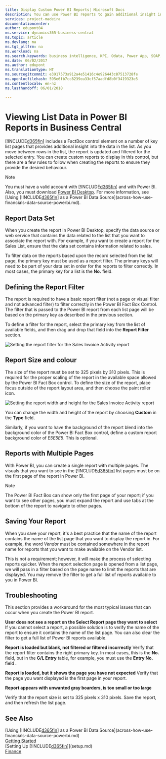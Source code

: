 ```yaml
---
title: Display Custom Power BI Reports| Microsoft Docs
description: You can use Power BI reports to gain additional insight into data in lists.
services: project-madeira
documentationcenter: 
author: edupont04
ms.service: dynamics365-business-central
ms.topic: article
ms.devlang: na
ms.tgt_pltfrm: na
ms.workload: na
ms.search.keywords: business intelligence, KPI, Odata, Power App, SOAP, analysis
ms.date: 06/02/2017
ms.author: edupont
ms.translationtype: HT
ms.sourcegitcommit: e3917573a912a4e51416c4e926443c87513728fe
ms.openlocfilehash: 595e6fb7cc8239ea33cf57aadfd8b0f3419323e5
ms.contentlocale: en-nz
ms.lasthandoff: 06/01/2018

---
```

# <a name="viewing-list-data-in-power-bi-reports-in-business-central"></a>Viewing List Data in Power BI Reports in Business Central 
[!INCLUDE[d365fin](includes/d365fin_md.md)] includes a FactBox control element on a number of key list pages that provides additional insight into the data in the list. As you move between rows in the list, the report is updated and filtered for the selected entry. You can create custom reports to display in this control, but there are a few rules to follow when creating the reports to ensure they provide the desired behaviour.  

> [!NOTE]  
>   You must have a valid account with [!INCLUDE[d365fin](includes/d365fin_md.md)] and with Power BI. Also, you must download [Power BI Desktop](https://powerbi.microsoft.com/en-us/desktop/). For more information, see [Using [!INCLUDE[d365fin](includes/d365fin_md.md)] as a Power BI Data Source](across-how-use-financials-data-source-powerbi.md).  

## <a name="report-data-set"></a>Report Data Set
When you create the report in Power BI Desktop, specify the data source or web service that contains the data related to the list that you want to associate the report with. For example, if you want to create a report for the Sales List, ensure that the data set contains information related to sales.  

To filter data on the reports based upon the record selected from the list page, the primary key must be used as a report filter. The primary keys will need to be part of your data set in order for the reports to filter correctly. In most cases, the primary key for a list is the **No.** field.  

## <a name="defining-the-report-filter"></a>Defining the Report Filter
The report is required to have a basic report filter (not a page or visual filter and not advanced filter) to filter correctly in the Power BI Fact Box Control. The filter that is passed to the Power BI report from each list page will be based on the primary key as described in the previous section.  

To define a filter for the report, select the primary key from the list of available fields, and then drag and drop that field into the **Report Filter** section.  

![Setting the report filter for the Sales Invoice Activity report](./media/across-how-use-powerbi-reports-factbox/financials-powerbi-report-filter.png)

## <a name="report-size-and-color"></a>Report Size and colour
The size of the report must be set to 325 pixels by 310 pixels. This is required for the proper scaling of the report in the available space allowed by the Power BI Fact Box control. To define the size of the report, place focus outside of the report layout area, and then choose the paint roller icon.

![Setting the report width and height for the Sales Invoice Activity report](./media/across-how-use-powerbi-reports-factbox/financials-powerbi-report-sizing.png)

You can change the width and height of the report by choosing **Custom** in the **Type** field.

Similarly, if you want to have the background of the report blend into the background color of the Power BI Fact Box control, define a custom report background color of *E5E5E5*. This is optional.  

## <a name="reports-with-multiple-pages"></a>Reports with Multiple Pages
With Power BI, you can create a single report with multiple pages. The visuals that you want to see in the [!INCLUDE[d365fin](includes/d365fin_md.md)] list pages must be on the first page of the report in Power BI.  

> [!NOTE]  
>  The Power BI Fact Box can show only the first page of your report; if you want to see other pages, you must expand the report and use tabs at the bottom of the report to navigate to other pages.  

## <a name="saving-your-report"></a>Saving Your Report

When you save your report, it's a best practice that the name of the report contains the name of the list page that you want to display the report in. For example, the word *Vendor* must be contained somewhere in the report name for reports that you want to make available on the Vendor list.  

This is not a requirement; however, it will make the process of selecting reports quicker. When the report selection page is opened from a list page, we will pass in a filter based on the page name to limit the reports that are displayed.  You may remove the filter to get a full list of reports available to you in Power BI.  

## <a name="troubleshooting"></a>Troubleshooting
This section provides a workaround for the most typical issues that can occur when you create the Power BI report.  

**User does not see a report on the Select Report page they want to select** If you cannot select a report, a possible solution is to verify the name of the report to ensure it contains the name of the list page. You can also clear the filter to get a full list of Power BI reports available.  

**Report is loaded but blank, not filtered or filtered incorrectly** Verify that the report filter contains the right primary key. In most cases, this is the **No.** field, but in the **G/L Entry** table, for example, you must use the **Entry No.** field  .

**Report is loaded, but it shows the page you have not expected** Verify that the page you want displayed is the first page in your report.  

**Report appears with unwanted gray boarders, is too small or too large**

Verify that the report size is set to 325 pixels x 310 pixels. Save the report, and then refresh the list page.  

## <a name="see-also"></a>See Also
[Using [!INCLUDE[d365fin](includes/d365fin_md.md)] as a Power BI Data Source](across-how-use-financials-data-source-powerbi.md)  
[Getting Started](product-get-started.md)    
[Setting Up [!INCLUDE[d365fin](includes/d365fin_md.md)]](setup.md)    
[Finance](finance.md)  

